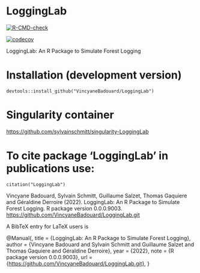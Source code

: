 # LoggingLab

[![R-CMD-check](https://github.com/VincyaneBadouard/LoggingLab/workflows/R-CMD-check/badge.svg)](https://github.com/VincyaneBadouard/LoggingLab/actions)

[![codecov](https://codecov.io/gh/VincyaneBadouard/LoggingLab/branch/master/graph/badge.svg?token=ZG0R29IKA2)](https://codecov.io/gh/VincyaneBadouard/LoggingLab)

LoggingLab: An R Package to Simulate Forest Logging  

# Installation (development version)
```
devtools::install_github("VincyaneBadouard/LoggingLab")
```

# Singularity container
https://github.com/sylvainschmitt/singularity-LoggingLab


# To cite package ‘LoggingLab’ in publications use:
```
citation("LoggingLab")
```
Vincyane Badouard, Sylvain Schmitt, Guillaume Salzet, Thomas Gaquiere and Géraldine Derroire (2022).
LoggingLab: An R Package to Simulate Forest Logging. R package version 0.0.0.9003.
https://github.com/VincyaneBadouard/LoggingLab.git

A BibTeX entry for LaTeX users is

@Manual{,
title = {LoggingLab: An R Package to Simulate Forest Logging},
author = {Vincyane Badouard and Sylvain Schmitt and Guillaume Salzet and Thomas Gaquiere and Géraldine Derroire},
year = {2022},
note = {R package version 0.0.0.9003},
url = {https://github.com/VincyaneBadouard/LoggingLab.git},
}
